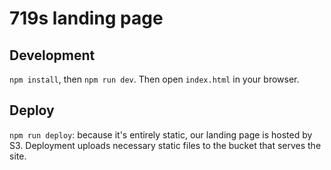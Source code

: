 # 719s landing page

## Development
`npm install`, then `npm run dev`. Then open `index.html` in your browser.

## Deploy
`npm run deploy`: because it's entirely static, our landing page is hosted by S3. Deployment uploads necessary static files to the bucket that serves the site.
